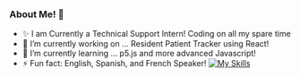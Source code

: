 ### About Me! 👋

<!--
**escavanessa/escavanessa** is a ✨ _special_ ✨ repository because its `README.md` (this file) appears on your GitHub profile.

Here are some ideas to get you started:
- ✨ I am Currently a Home Health Aid working full time! Coding on all my spare time
- 🔭 I’m currently working on ... A desktop Notebook with all sorts of functionality!
- 🌱 I’m currently learning ... p5.js and intermediate Javascript!
- ⚡ Fun fact: English, Spanish, and French Speaker!
-->
- ✨ I am Currently a Technical Support Intern! Coding on all my spare time
- 🔭 I’m currently working on ... Resident Patient Tracker using React!
- 🌱 I’m currently learning ... p5.js and more advanced Javascript!
- ⚡ Fun fact: English, Spanish, and French Speaker!
[![My Skills](https://skillicons.dev/icons?i=js,html,css,react,bootstrap,tailwind,github,git,nodejs,figma,p5js,blender,ps,pr)](https://skillicons.dev)
